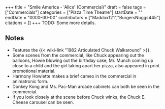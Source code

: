 +++
title = "Smile America - 'Alice' (Commercial)"
draft = false
tags = ["Commercials"]
categories = ["Pizza Time Theatre"]
startDate = ""
endDate = "0000-00-00"
contributors = ["Maddox121","BurgersNuggs445"]
citations = []
+++
TODO: Some more details.

## Notes

- Features the {{< wiki-link "1982 Articulated Chuck Walkaround" >}}.
- Some scenes from the commercial, like Chuck appearing out the balloons, Howie blowing out the birthday cake, Mr. Munch coming up close to a child and the girl taking apart her pizza, also appeared in print promotional material.
- Harmony Howlette makes a brief cameo in the commercial in animatronic form.
- Donkey Kong and Ms. Pac-Man arcade cabinets can both be seen in the commercial.
- If you look closely at the scene before Chuck winks, the Chuck E. Cheese carousel can be seen.
